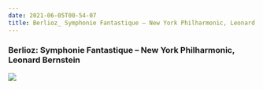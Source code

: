 ```yaml
---
date: 2021-06-05T00-54-07
title: Berlioz_ Symphonie Fantastique – New York Philharmonic, Leonard Bernstein
---
```

### Berlioz: Symphonie Fantastique – New York Philharmonic, Leonard Bernstein
[1]: https://www.discogs.com/release/4300263

[![](https://img.discogs.com/p2pcVzWvwB4nZLENbIMps28gFpQ=/fit-in/600x610/filters:strip_icc():format(jpeg):mode_rgb():quality(90)/discogs-images/R-4300263-1361631796-3249.jpeg.jpg)][1]
